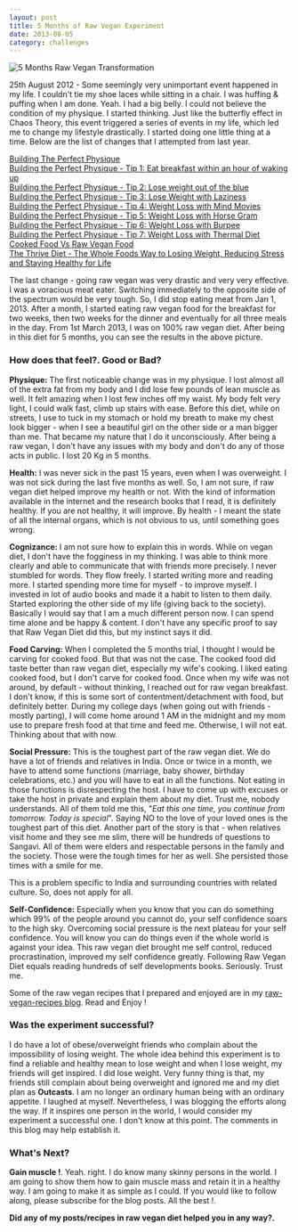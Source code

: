 ```yaml
---
layout: post
title: 5 Months of Raw Vegan Experiment
date: 2013-08-05
category: challenges
---
```


![5 Months Raw Vegan Transformation]({{site.img-path}}/5-months-raw-vegan-transformation.jpg)  

25th August 2012 - Some seemingly very unimportant event happened in my life. I couldn't tie my shoe laces while sitting in a chair. I was huffing & puffing when I am done. Yeah. I had a big belly. I could not believe the condition of my physique. I started thinking. Just like the butterfly effect in Chaos Theory, this event triggered a series of events in my life, which led me to change my lifestyle drastically. I started doing one little thing at a time. Below are the list of changes that I attempted from last year.  
  
[Building The Perfect Physique]({{site.url}}/building-the-perfect-physique/)  
[Building the Perfect Physique - Tip 1: Eat breakfast within an hour of waking up]({{site.url}}/building-the-perfect-physique-tip-1-eat-breakfast-within-an-hour-of-waking-up/)  
[Building the Perfect Physique - Tip 2: Lose weight out of the blue]({{site.url}}/building-the-perfect-physique-tip-2-lose-weight-out-of-the-blue/)  
[Building the Perfect Physique - Tip 3: Lose Weight with Laziness]({{site.url}}/building-the-perfect-physique-tip-3-lose-weight-with-laziness/)  
[Building the Perfect Physique - Tip 4: Weight Loss with Mind Movies]({{site.url}}/building-the-perfect-physique-tip-4-weight-loss-with-mind-movies/)  
[Building the Perfect Physique - Tip 5: Weight Loss with Horse Gram]({{site.url}}/building-the-perfect-physique-tip-5-weight-loss-with-horse-gram/)   
[Building the Perfect Physique - Tip 6: Weight Loss with Burpee]({{site.url}}/building-the-perfect-physique-tip-6-weight-loss-with-burpee/)  
[Building the Perfect Physique - Tip 7: Weight Loss with Thermal Diet]({{site.url}}/building-the-perfect-physique-tip-7-weight-loss-with-thermal-diet/)  
[Cooked Food Vs Raw Vegan Food]({{site.url}}/cooked-food-vs-raw-vegan-food/)  
[The Thrive Diet - The Whole Foods Way to Losing Weight, Reducing Stress and Staying Healthy for Life]({{site.url}}/the-thrive-diet-the-whole-foods-way-to-losing-weight-reducing-stress-and-staying-healthy-for-life-brendan-brazier-book-review/)  
  
The last change - going raw vegan was very drastic and very very effective. I was a voracious meat eater. Switching immediately to the opposite side of the spectrum would be very tough. So, I did stop eating meat from Jan 1, 2013. After a month, I started eating raw vegan food for the breakfast for two weeks, then two weeks for the dinner and eventually for all three meals in the day. From 1st March 2013, I was on 100% raw vegan diet. After being in this diet for 5 months, you can see the results in the above picture.  
  
### How does that feel?. Good or Bad?  
  
**Physique:** The first noticeable change was in my physique. I lost almost all of the extra fat from my body and I did lose few pounds of lean muscle as well. It felt amazing when I lost few inches off my waist. My body felt very light, I could walk fast, climb up stairs with ease. Before this diet, while on streets, I use to tuck in my stomach or hold my breath to make my chest look bigger - when I see a beautiful girl on the other side or a man bigger than me. That became my nature that I do it unconsciously. After being a raw vegan, I don't have any issues with my body and don't do any of those acts in public. I lost 20 Kg in 5 months.  
  
**Health:** I was never sick in the past 15 years, even when I was overweight. I was not sick during the last five months as well. So, I am not sure, if raw vegan diet helped improve my health or not. With the kind of information available in the internet and the research books that I read, it is definitely healthy. If you are not healthy, it will improve. By health - I meant the state of all the internal organs, which is not obvious to us, until something goes wrong.  
  
**Cognizance:** I am not sure how to explain this in words. While on vegan diet, I don't have the fogginess in my thinking. I was able to think more clearly and able to communicate that with friends more precisely. I never stumbled for words. They flow freely. I started writing more and reading more. I started spending more time for myself - to improve myself. I invested in lot of audio books and made it a habit to listen to them daily. Started exploring the other side of my life (giving back to the society). Basically I would say that I am a much different person now. I can spend time alone and be happy & content. I don't have any specific proof to say that Raw Vegan Diet did this, but my instinct says it did.  
  
**Food Carving:** When I completed the 5 months trial, I thought I would be carving for cooked food. But that was not the case. The cooked food did taste better than raw vegan diet, especially my wife's cooking. I liked eating cooked food, but I don't carve for cooked food. Once when my wife was not around, by default - without thinking, I reached out for raw vegan breakfast. I don't know, if this is some sort of contentment/detachment with food, but definitely better. During my college days (when going out with friends - mostly parting), I will come home around 1 AM in the midnight and my mom use to prepare fresh food at that time and feed me. Otherwise, I will not eat. Thinking about that with now.  
  
**Social Pressure:** This is the toughest part of the raw vegan diet. We do have a lot of friends and relatives in India. Once or twice in a month, we have to attend some functions (marriage, baby shower, birthday celebrations, etc.) and you will have to eat in all the functions. Not eating in those functions is disrespecting the host. I have to come up with excuses or take the host in private and explain them about my diet. Trust me, nobody understands. All of them told me this, "*Eat this one time, you continue from tomorrow. Today is special*". Saying NO to the love of your loved ones is the toughest part of this diet. Another part of the story is that - when relatives visit home and they see me slim, there will be hundreds of questions to Sangavi. All of them were elders and respectable persons in the family and the society. Those were the tough times for her as well. She persisted those times with a smile for me.  
  
This is a problem specific to India and surrounding countries with related culture. So, does not apply for all.  
  
**Self-Confidence:** Especially when you know that you can do something which 99% of the people around you cannot do, your self confidence soars to the high sky. Overcoming social pressure is the next plateau for your self confidence. You will know you can do things even if the whole world is against your idea. This raw vegan diet brought me self control, reduced procrastination, improved my self confidence greatly. Following Raw Vegan Diet equals reading hundreds of self developments books. Seriously. Trust me.  
  
Some of the raw vegan recipes that I prepared and enjoyed are in my [raw-vegan-recipes blog](http://www.raw-vegan-recipes.com/). Read and Enjoy !  
  
### Was the experiment successful?  
  
I do have a lot of obese/overweight friends who complain about the impossibility of losing weight. The whole idea behind this experiment is to find a reliable and healthy mean to lose weight and when I lose weight, my friends will get inspired. I did lose weight. Very funny thing is that, my friends still complain about being overweight and ignored me and my diet plan as **Outcasts**. I am no longer an ordinary human being with an ordinary appetite. I laughed at myself. Nevertheless, I was blogging the efforts along the way. If it inspires one person in the world, I would consider my experiment a successful one. I don't know at this point. The comments in this blog may help establish it.  
  
### What's Next?  
  
**Gain muscle !**. Yeah. right. I do know many skinny persons in the world. I am going to show them how to gain muscle mass and retain it in a healthy way. I am going to make it as simple as I could. If you would like to follow along, please subscribe for the blog posts. All the best !.  

**Did any of my posts/recipes in raw vegan diet helped you in any way?.**  

